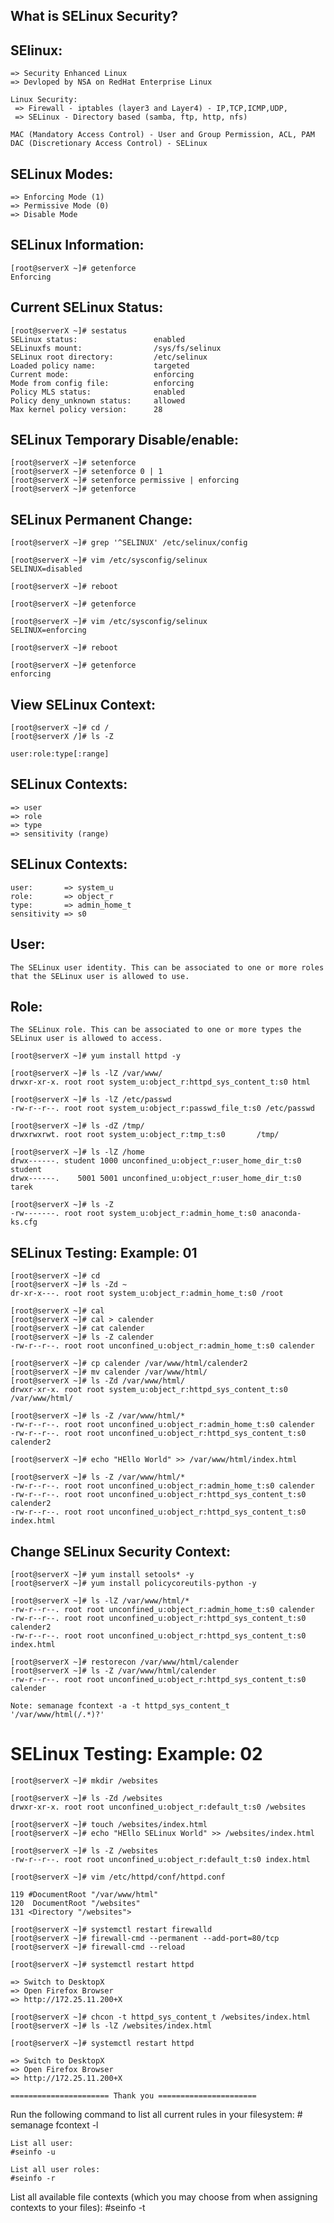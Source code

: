 What is SELinux Security?
-------------------------
 SElinux:
 --------
    => Security Enhanced Linux
    => Devloped by NSA on RedHat Enterprise Linux

    Linux Security:
     => Firewall - iptables (layer3 and Layer4) - IP,TCP,ICMP,UDP,
     => SELinux - Directory based (samba, ftp, http, nfs)

    MAC (Mandatory Access Control) - User and Group Permission, ACL, PAM
    DAC (Discretionary Access Control) - SELinux 

SELinux Modes:
--------------
    => Enforcing Mode (1)
    => Permissive Mode (0)
    => Disable Mode

SELinux Information:
--------------------
    [root@serverX ~]# getenforce
    Enforcing

Current SELinux Status: 
-----------------------
    [root@serverX ~]# sestatus 
    SELinux status:                 enabled
    SELinuxfs mount:                /sys/fs/selinux
    SELinux root directory:         /etc/selinux
    Loaded policy name:             targeted
    Current mode:                   enforcing
    Mode from config file:          enforcing
    Policy MLS status:              enabled
    Policy deny_unknown status:     allowed
    Max kernel policy version:      28

SELinux Temporary Disable/enable:
--------------------------------
    [root@serverX ~]# setenforce 
    [root@serverX ~]# setenforce 0 | 1
    [root@serverX ~]# setenforce permissive | enforcing 
    [root@serverX ~]# getenforce

SELinux Permanent Change:
------------------------
    [root@serverX ~]# grep '^SELINUX' /etc/selinux/config 

    [root@serverX ~]# vim /etc/sysconfig/selinux
    SELINUX=disabled

    [root@serverX ~]# reboot

    [root@serverX ~]# getenforce 

    [root@serverX ~]# vim /etc/sysconfig/selinux
    SELINUX=enforcing

    [root@serverX ~]# reboot

    [root@serverX ~]# getenforce 
    enforcing

View SELinux Context:
--------------------
    [root@serverX ~]# cd /
    [root@serverX /]# ls -Z

    user:role:type[:range]

SELinux Contexts:
-----------------
    => user
    => role
    => type
    => sensitivity (range)

SELinux Contexts:
-----------------
    user: 		=> system_u
    role: 		=> object_r
    type:		=> admin_home_t
    sensitivity	=> s0

User:
-----
    The SELinux user identity. This can be associated to one or more roles that the SELinux user is allowed to use.

Role:
------
    The SELinux role. This can be associated to one or more types the SELinux user is allowed to access.

    [root@serverX ~]# yum install httpd -y

    [root@serverX ~]# ls -lZ /var/www/
    drwxr-xr-x. root root system_u:object_r:httpd_sys_content_t:s0 html

    [root@serverX ~]# ls -lZ /etc/passwd
    -rw-r--r--. root root system_u:object_r:passwd_file_t:s0 /etc/passwd

    [root@serverX ~]# ls -dZ /tmp/
    drwxrwxrwt. root root system_u:object_r:tmp_t:s0       /tmp/

    [root@serverX ~]# ls -lZ /home
    drwx------. student 1000 unconfined_u:object_r:user_home_dir_t:s0 student
    drwx------.    5001 5001 unconfined_u:object_r:user_home_dir_t:s0 tarek

    [root@serverX ~]# ls -Z 
    -rw-------. root root system_u:object_r:admin_home_t:s0 anaconda-ks.cfg

SELinux Testing: Example: 01
----------------------------
    [root@serverX ~]# cd
    [root@serverX ~]# ls -Zd ~
    dr-xr-x---. root root system_u:object_r:admin_home_t:s0 /root

    [root@serverX ~]# cal
    [root@serverX ~]# cal > calender
    [root@serverX ~]# cat calender
    [root@serverX ~]# ls -Z calender
    -rw-r--r--. root root unconfined_u:object_r:admin_home_t:s0 calender

    [root@serverX ~]# cp calender /var/www/html/calender2
    [root@serverX ~]# mv calender /var/www/html/
    [root@serverX ~]# ls -Zd /var/www/html/
    drwxr-xr-x. root root system_u:object_r:httpd_sys_content_t:s0 /var/www/html/

    [root@serverX ~]# ls -Z /var/www/html/*
    -rw-r--r--. root root unconfined_u:object_r:admin_home_t:s0 calender
    -rw-r--r--. root root unconfined_u:object_r:httpd_sys_content_t:s0 calender2

    [root@serverX ~]# echo "HEllo World" >> /var/www/html/index.html 

    [root@serverX ~]# ls -Z /var/www/html/*
    -rw-r--r--. root root unconfined_u:object_r:admin_home_t:s0 calender
    -rw-r--r--. root root unconfined_u:object_r:httpd_sys_content_t:s0 calender2
    -rw-r--r--. root root unconfined_u:object_r:httpd_sys_content_t:s0 index.html 

Change SELinux Security Context:
-------------------------------
    [root@serverX ~]# yum install setools* -y
    [root@serverX ~]# yum install policycoreutils-python -y

    [root@serverX ~]# ls -lZ /var/www/html/* 
    -rw-r--r--. root root unconfined_u:object_r:admin_home_t:s0 calender
    -rw-r--r--. root root unconfined_u:object_r:httpd_sys_content_t:s0 calender2
    -rw-r--r--. root root unconfined_u:object_r:httpd_sys_content_t:s0 index.html 

    [root@serverX ~]# restorecon /var/www/html/calender
    [root@serverX ~]# ls -Z /var/www/html/calender
    -rw-r--r--. root root unconfined_u:object_r:httpd_sys_content_t:s0 calender

    Note: semanage fcontext -a -t httpd_sys_content_t '/var/www/html(/.*)?'

SELinux Testing: Example: 02
============================
    [root@serverX ~]# mkdir /websites

    [root@serverX ~]# ls -Zd /websites
    drwxr-xr-x. root root unconfined_u:object_r:default_t:s0 /websites

    [root@serverX ~]# touch /websites/index.html
    [root@serverX ~]# echo "HEllo SELinux World" >> /websites/index.html 

    [root@serverX ~]# ls -Z /websites
    -rw-r--r--. root root unconfined_u:object_r:default_t:s0 index.html

    [root@serverX ~]# vim /etc/httpd/conf/httpd.conf 

    119 #DocumentRoot "/var/www/html"
    120  DocumentRoot "/websites"
    131 <Directory "/websites">

    [root@serverX ~]# systemctl restart firewalld
    [root@serverX ~]# firewall-cmd --permanent --add-port=80/tcp
    [root@serverX ~]# firewall-cmd --reload 

    [root@serverX ~]# systemctl restart httpd

    => Switch to DesktopX
    => Open Firefox Browser 
    => http://172.25.11.200+X

    [root@serverX ~]# chcon -t httpd_sys_content_t /websites/index.html 
    [root@serverX ~]# ls -lZ /websites/index.html 

    [root@serverX ~]# systemctl restart httpd

    => Switch to DesktopX
    => Open Firefox Browser 
    => http://172.25.11.200+X

    ====================== Thank you ======================

Run the following command to list all current rules in your filesystem:
    # semanage fcontext -l

    List all user:
    #seinfo -u

    List all user roles:
    #seinfo -r

List all available file contexts (which you may choose from when assigning contexts to your files):
    #seinfo -t
